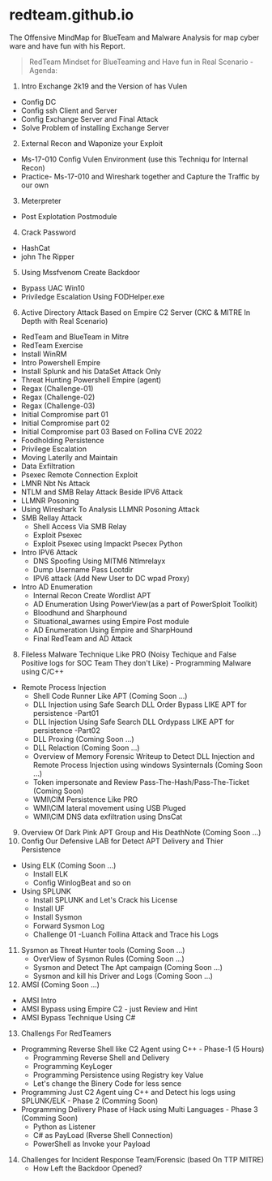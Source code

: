 # redteam.github.io
The Offensive MindMap for BlueTeam and Malware Analysis for map cyber ware and have fun with his Report.
> RedTeam Mindset for BlueTeaming and Have fun in Real Scenario - Agenda: 
1. Intro Exchange 2k19 and the Version of has Vulen
  - Config DC
  - Config ssh Client and Server
  - Config Exchange Server and Final Attack
  - Solve Problem of installing Exchange Server
2. External Recon and Waponize your Exploit 
  - Ms-17-010 Config Vulen Environment (use this Techniqu for Internal Recon)
  - Practice- Ms-17-010 and Wireshark together and Capture the Traffic by our own
3. Meterpreter
  - Post Explotation Postmodule
4. Crack Password
  - HashCat
  - john The Ripper
5. Using Mssfvenom Create Backdoor
  - Bypass UAC Win10
  - Priviledge Escalation Using FODHelper.exe
6. Active Directory Attack Based on Empire C2 Server (CKC & MITRE In Depth with Real Scenario)
- RedTeam and BlueTeam in Mitre
-  RedTeam Exercise 
- Install WinRM 
- Intro Powershell Empire
- Install Splunk and his DataSet Attack Only
- Threat Hunting Powershell Empire (agent)
- Regax (Challenge-01)
- Regax (Challenge-02)
- Regax (Challenge-03)
- Initial Compromise part 01
- Initial Compromise part 02
- Initial Compromise part 03 Based on Follina CVE 2022 
- Foodholding Persistence
- Privilege Escalation 
- Moving Laterlly and Maintain
- Data Exfiltration
- Psexec Remote Connection Exploit 
- LMNR Nbt Ns Attack
- NTLM and SMB Relay Attack Beside IPV6 Attack
- LLMNR Posoning
- Using Wireshark To Analysis LLMNR Posoning Attack
- SMB Rellay Attack
  - Shell Access Via SMB Relay 
  - Exploit Psexec 
  - Exploit Psexec using Impackt Psecex Python
- Intro IPV6 Attack
  - DNS Spoofing Using MITM6 Ntlmrelayx
  - Dump Username Pass Lootdir
  - IPV6 attack (Add New User to DC wpad Proxy)
- Intro AD Enumeration
  - Internal Recon Create Wordlist APT
  - AD Enumeration Using PowerView(as a part of PowerSploit Toolkit)
  - Bloodhund and Sharphound
  - Situational_awarnes using Empire Post module
  - AD Enumeration Using Empire and SharpHound
  - Final RedTeam and AD Attack
8. Fileless Malware Technique Like PRO (Noisy Techique and False Positive logs for SOC Team They don't Like) - Programming Malware using C/C++
  - Remote Process Injection 
    - Shell Code Runner Like APT (Coming Soon ...)
    - DLL Injection using Safe Search DLL Order Bypass LIKE APT for persistence -Part01
    - DLL Injection Using Safe Search DLL Ordypass LIKE APT for persistence -Part02
    - DLL Proxing (Coming Soon ...)
    - DLL Relaction (Coming Soon ...)
    - Overview of Memory Forensic Writeup to Detect DLL Injection and Remote Process Injection using windows Sysinternals (Coming Soon ...)
    - Token impersonate and Review Pass-The-Hash/Pass-The-Ticket (Coming Soon) 
    - WMI\CIM Persistence Like PRO
    - WMI\CIM lateral movement using USB Pluged
    - WMI\CIM DNS data exfiltration using DnsCat
9. Overview Of Dark Pink APT Group and His DeathNote (Coming Soon ...)
10. Config Our Defensive LAB for Detect APT Delivery and Thier Persistence 
  - Using ELK (Coming Soon ...)
    - Install ELK
    - Config WinlogBeat and so on
  - Using SPLUNK
    - Install SPLUNK and Let's Crack his License
    - Install UF
    - Install Sysmon
    - Forward Sysmon Log
    - Challenge 01 -Luanch Follina Attack and Trace his Logs
11. Sysmon as Threat Hunter tools (Coming Soon ...)
    - OverView of Sysmon Rules (Coming Soon ...)
    - Sysmon and Detect The Apt campaign (Coming Soon ...)
    - Sysmon and kill his Driver and Logs (Coming Soon ...)
12. AMSI (Coming Soon ...)
  - AMSI Intro
  - AMSI Bypass using Empire C2 - just Review and Hint
  - AMSI Bypass Technique Using C#
13. Challengs For RedTeamers
   - Programming Reverse Shell like C2 Agent using C++ - Phase-1  (5 Hours)
      - Programming Reverse Shell and Delivery
      - Programming KeyLoger
      - Programming Persistence using Registry key Value
      - Let's change the Binery Code for less sence
   - Programming Just C2 Agent uing C++ and Detect his logs using SPLUNK/ELK - Phase 2 (Comming Soon)
   - Programming Delivery Phase of Hack using Multi Languages - Phase 3 (Comming Soon)
      - Python as Listener 
      - C# as PayLoad (Rverse Shell Connection)
      - PowerShell as Invoke your Payload 
14. Challenges for Incident Response Team/Forensic (based On TTP MITRE)
      - How Left the Backdoor Opened? 
